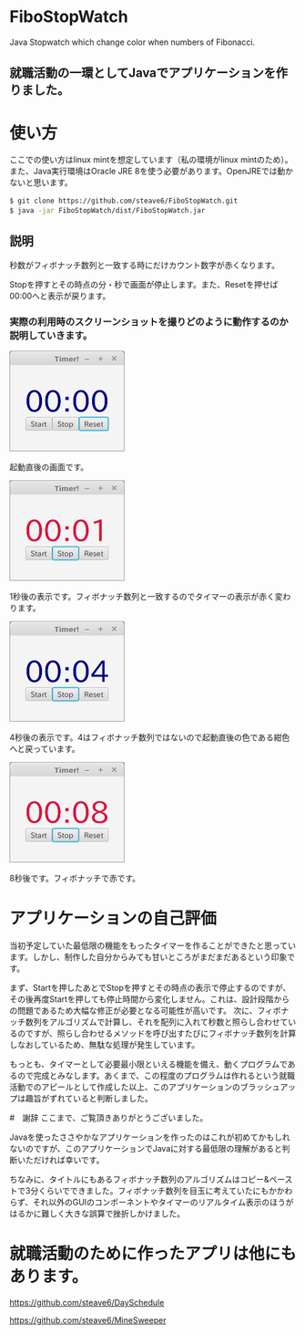 # FiboStopWatch
Java Stopwatch which change color when numbers of Fibonacci.

## 就職活動の一環としてJavaでアプリケーションを作りました。

# 使い方
ここでの使い方はlinux mintを想定しています（私の環境がlinux mintのため）。
また、Java実行環境はOracle JRE 8を使う必要があります。OpenJREでは動かないと思います。

```bash
$ git clone https://github.com/steave6/FiboStopWatch.git
$ java -jar FiboStopWatch/dist/FiboStopWatch.jar
```

## 説明
秒数がフィボナッチ数列と一致する時にだけカウント数字が赤くなります。

Stopを押すとその時点の分・秒で画面が停止します。また、Resetを押せば00:00へと表示が戻ります。

### 実際の利用時のスクリーンショットを撮りどのように動作するのか説明していきます。

![起動](./img/setup.png)

起動直後の画面です。

![1秒後](./img/1timelater.png)

1秒後の表示です。フィボナッチ数列と一致するのでタイマーの表示が赤く変わります。

![4秒後](./img/4timelater.png)

4秒後の表示です。4はフィボナッチ数列ではないので起動直後の色である紺色へと戻っています。

![8秒後](./img/8timelater.png)

8秒後です。フィボナッチで赤です。

# アプリケーションの自己評価
当初予定していた最低限の機能をもったタイマーを作ることができたと思っています。しかし、制作した自分からみても甘いところがまだまだあるという印象です。

まず、Startを押したあとでStopを押すとその時点の表示で停止するのですが、その後再度Startを押しても停止時間から変化しません。これは、設計段階からの問題であるため大幅な修正が必要となる可能性が高いです。
次に、フィボナッチ数列をアルゴリズムで計算し、それを配列に入れて秒数と照らし合わせているのですが、照らし合わせるメソッドを呼び出すたびにフィボナッチ数列を計算しなおしているため、無駄な処理が発生しています。

もっとも、タイマーとして必要最小限といえる機能を備え、動くプログラムであるので完成とみなします。あくまで、この程度のプログラムは作れるという就職活動でのアピールとして作成した以上、このアプリケーションのブラッシュアップは趣旨がずれていると判断しました。

#　謝辞
ここまで、ご覧頂きありがとうございました。

Javaを使ったささやかなアプリケーションを作ったのはこれが初めてかもしれないのですが、このアプリケーションでJavaに対する最低限の理解があると判断いただければ幸いです。

ちなみに、タイトルにもあるフィボナッチ数列のアルゴリズムはコピー&ペーストで3分くらいでできました。フィボナッチ数列を目玉に考えていたにもかかわらず、それ以外のGUIのコンポーネントやタイマーのリアルタイム表示のほうがはるかに難しく大きな誤算で挫折しかけました。

# 就職活動のために作ったアプリは他にもあります。

https://github.com/steave6/DaySchedule

https://github.com/steave6/MineSweeper
